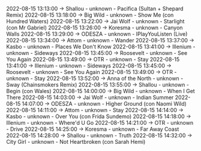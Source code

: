 2022-08-15 13:13:00 -> Shallou - unknown - Pacifica (Sultan + Shepard Remix)
2022-08-15 13:18:00 -> Big Wild - unknown - Show Me (con Hundred Waters)
2022-08-15 13:22:00 -> Jai Wolf - unknown - Starlight (con Mr Gabriel)
2022-08-15 13:26:00 -> Koresma - unknown - Canyon Walls
2022-08-15 13:29:00 -> ODESZA - unknown - IPlayYouListen (Live)
2022-08-15 13:34:00 -> Attom - unknown - Wander
2022-08-15 13:37:00 -> Kasbo - unknown - Places We Don't Know
2022-08-15 13:41:00 -> Illenium - unknown - Sideways
2022-08-15 13:45:00 -> Roosevelt - unknown - See You Again
2022-08-15 13:49:00 -> OTR - unknown - Stay
2022-08-15 13:41:00 -> Illenium - unknown - Sideways
2022-08-15 13:45:00 -> Roosevelt - unknown - See You Again
2022-08-15 13:49:00 -> OTR - unknown - Stay
2022-08-15 13:52:00 -> Anna of the North - unknown - Sway (Chainsmokers Remix)
2022-08-15 13:55:00 -> Shallou - unknown - Begin (con Wales)
2022-08-15 14:00:00 -> Big Wild - unknown - When I Get There
2022-08-15 14:03:00 -> Jai Wolf - unknown - Indian Summer
2022-08-15 14:07:00 -> ODESZA - unknown - Higher Ground (con Naomi Wild)
2022-08-15 14:11:00 -> Attom - unknown - Stay
2022-08-15 14:14:00 -> Kasbo - unknown - Over You (con Frida Sundemo)
2022-08-15 14:18:00 -> Illenium - unknown - Where'd U Go
2022-08-15 14:21:00 -> OTR - unknown - Drive
2022-08-15 14:25:00 -> Koresma - unknown - Far Away Coast
2022-08-15 14:28:00 -> Shallou - unknown - Truth
2022-08-15 14:32:00 -> City Girl - unknown - Not Heartbroken (con Sarah Hemi)
